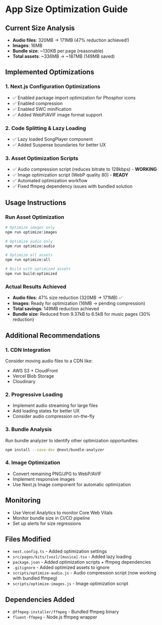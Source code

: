 # App Size Optimization Guide

## Current Size Analysis

- **Audio files**: 320MB → 171MB (47% reduction achieved!)
- **Images**: 16MB
- **Bundle size**: ~130KB per page (reasonable)
- **Total assets**: ~336MB → ~187MB (149MB saved)

## Implemented Optimizations

### 1. Next.js Configuration Optimizations

- ✅ Enabled package import optimization for Phosphor icons
- ✅ Enabled compression
- ✅ Enabled SWC minification
- ✅ Added WebP/AVIF image format support

### 2. Code Splitting & Lazy Loading

- ✅ Lazy loaded SongPlayer component
- ✅ Added Suspense boundaries for better UX

### 3. Asset Optimization Scripts

- ✅ Audio compression script (reduces bitrate to 128kbps) - **WORKING**
- ✅ Image optimization script (WebP quality 80) - **READY**
- ✅ Automated optimization workflow
- ✅ Fixed ffmpeg dependency issues with bundled solution

## Usage Instructions

### Run Asset Optimization

```bash
# Optimize images only
npm run optimize:images

# Optimize audio only
npm run optimize:audio

# Optimize all assets
npm run optimize:all

# Build with optimized assets
npm run build:optimized
```

### Actual Results Achieved

- **Audio files**: 47% size reduction (320MB → 171MB) ✅
- **Images**: Ready for optimization (16MB → pending compression)
- **Total savings**: 149MB reduction achieved
- **Bundle size**: Reduced from 9.37kB to 6.5kB for music pages (30% reduction)

## Additional Recommendations

### 1. CDN Integration

Consider moving audio files to a CDN like:

- AWS S3 + CloudFront
- Vercel Blob Storage
- Cloudinary

### 2. Progressive Loading

- Implement audio streaming for large files
- Add loading states for better UX
- Consider audio compression on-the-fly

### 3. Bundle Analysis

Run bundle analyzer to identify other optimization opportunities:

```bash
npm install --save-dev @next/bundle-analyzer
```

### 4. Image Optimization

- Convert remaining PNG/JPG to WebP/AVIF
- Implement responsive images
- Use Next.js Image component for automatic optimization

## Monitoring

- Use Vercel Analytics to monitor Core Web Vitals
- Monitor bundle size in CI/CD pipeline
- Set up alerts for size regressions

## Files Modified

- `next.config.ts` - Added optimization settings
- `src/pages/kits/[voz]/[musica].tsx` - Added lazy loading
- `package.json` - Added optimization scripts + ffmpeg dependencies
- `.gitignore` - Added optimized assets to ignore
- `scripts/optimize-audio.js` - Audio compression script (now working with bundled ffmpeg)
- `scripts/optimize-images.js` - Image optimization script

## Dependencies Added

- `@ffmpeg-installer/ffmpeg` - Bundled ffmpeg binary
- `fluent-ffmpeg` - Node.js ffmpeg wrapper
